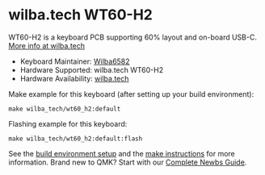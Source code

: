 # wilba.tech WT60-H2

WT60-H2 is a keyboard PCB supporting 60% layout and on-board USB-C. [More info at wilba.tech](https://wilba.tech/)

* Keyboard Maintainer: [Wilba6582](https://github.com/Wilba6582)
* Hardware Supported: wilba.tech WT60-H2
* Hardware Availability: [wilba.tech](https://wilba.tech/)

Make example for this keyboard (after setting up your build environment):

    make wilba_tech/wt60_h2:default

Flashing example for this keyboard:

    make wilba_tech/wt60_h2:default:flash

See the [build environment setup](https://docs.qmk.fm/#/getting_started_build_tools) and the [make instructions](https://docs.qmk.fm/#/getting_started_make_guide) for more information. Brand new to QMK? Start with our [Complete Newbs Guide](https://docs.qmk.fm/#/newbs).
